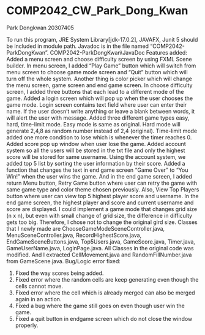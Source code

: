 # COMP2042_CW_Park_Dong_Kwan

Park Dongkwan 20307405

To run this program, JRE System Library[jdk-17.0.2], JAVAFX, Junit 5 should be included in module path. 
Javadoc is in the file named “COMP2042-ParkDongKwan”. COMP2042-ParkDongKwan\JavaDoc
Features added:
Added a menu screen and choose difficulty screen by using FXML Scene builder. In menu screen, I added “Play Game” button which will switch from menu screen to choose game mode screen and “Quit” button which will turn off the whole system. Another thing is color picker which will change the menu screen, game screen and end game screen. In choose difficulty screen, I added three buttons that each lead to a different mode of the game.
Added a login screen which will pop up when the user chooses the game mode. Login screen contains text field where user can enter their name. If the user doesn’t write anything or leave a blank between words, it will alert the user with message. 
Added three different game types easy, hard, time-limit mode. Easy mode is same as original. Hard mode will generate 2,4,8 as random number instead of 2,4 (original). Time-limit mode added one more condition to lose which is whenever the timer reaches 0. 
Added score pop up window when user lose the game. 
Added account system so all the users will be stored in the txt file and only the highest score will be stored for same username. Using the account system, we added top 5 list by sorting the user information by their score. 
Added a function that changes the text in end game screen “Game Over” to “You Win!” when the user wins the game. And in the end game screen, I added return Menu button, Retry Game button where user can retry the game with same game type and color theme chosen previously. Also, View Top Players button where user can view top 5 highest player score and username. In the end game screen, the highest player and score and current username and score are displayed. 
I could implement a game mode that changes grid size (n x n), but even with small change of grid size, the difference in difficulty gets too big. Therefore, I chose not to change the original gird size. 
Classes that I newly made are ChooseGameModeSceneController.java, MenuSceneController.java, RecordHighestScore.java, EndGameSceneButtons.java, Top5Users.java, GameScore.java, Timer.java, GameUserName.java, LoginPage.java. 
All Classes in the original code was modified. And I extracted CellMovement.java and RandomFillNumber.java from GameScene.java.
Bug/Logic error fixed:
1.	Fixed the way scores being added. 
2.	Fixed error where the random cells are keep generating even though the cells cannot move. 
3.	Fixed error where the cell which is already merged can also be merged again in an action. 
4.	Fixed a bug where the game still goes on even though user win the game. 
5.	Fixed a quit button in endgame screen which do not close the window properly. 

